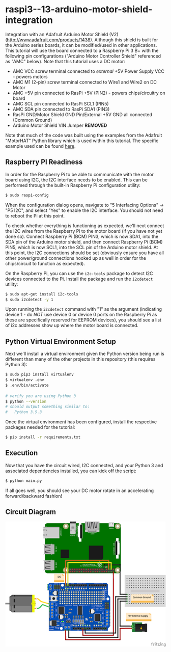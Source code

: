 # raspi3--13-arduino-motor-shield-integration

Integration with an Adafruit Arduino Motor Shield (V2) (http://www.adafruit.com/products/1438). 
Although this shield is built for the Arduino series boards, it can be modified/used in other
applications. This tutorial will use the board connected to a Raspberry Pi 3 B+ with the following
pin configurations ("Arduino Motor Controller Shield" referenced as "AMC" below). Note that this
tutorial uses a DC motor:

- AMC VCC screw terminal connected to *external* +5V Power Supply VCC - powers motors
- AMC M1 (2-pin) screw terminal connected to Wire1 and Wire2 on DC Motor
- AMC +5V pin connected to RasPi +5V (PIN2) - powers chips/circuitry on board
- AMC SCL pin connected to RasPi SCL1 (PIN5)
- AMC SDA pin connected to RasPi SDA1 (PIN3)
- RasPi GND/Motor Shield GND Pin/External +5V GND all connected (Common Ground)
- Arduino Motor Shield VIN Jumper **REMOVED**

Note that much of the code was built using the examples from the Adafruit "MotorHAT" Python library
which is used within this tutorial. The specific example used can be found
[here](https://raw.githubusercontent.com/adafruit/Adafruit-Motor-HAT-Python-Library/master/examples/DCTest.py).

## Raspberry PI Readiness

In order for the Raspberry Pi to be able to communicate with the motor board using I2C, the I2C interface
needs to be enabled. This can be performed through the built-in Raspberry Pi configuration utility:

```bash
$ sudo raspi-config
```

When the configuration dialog opens, navigate to "5 Interfacing Options" -> "P5 I2C", and select "Yes"
to enable the I2C interface. You should not need to reboot the Pi at this point.

To check whether everything is functioning as expected, we'll next connect the I2C wires from the Raspberry
Pi to the motor board (if you have not yet done so). Connect Raspberry Pi (BCM) PIN3, which is now SDA1,
into the SDA pin of the Arduino motor shield, and then connect Raspberry Pi (BCM) PIN5, which is now SCL1,
into the SCL pin of the Arduino motor shield. At this point, the I2C connections should be set (obviously
ensure you have all other power/ground connections hooked up as well in order for the chips/circuit to
function as expected).

On the Raspberry Pi, you can use the `i2c-tools` package to detect I2C devices connected to the Pi. Install
the package and run the `i2cdetect` utility:

```bash
$ sudo apt-get install i2c-tools
$ sudo i2cdetect -y 1
```

Upon running the `i2cdetect` command with "1" as the argument (indicating device 1 - do *NOT* use device 0 or
device 0 ports on the Raspberry Pi as these are specifically reserved for EEPROM devices), you should see a
list of i2c addresses show up where the motor board is connected.

## Python Virtual Environment Setup

Next we'll install a virtual environment given the Python version being run is different than many of the
other projects in this repository (this requires Python 3):

```bash
$ sudo pip3 install virtualenv
$ virtualenv .env
$ .env/bin/activate

# verify you are using Python 3
$ python --version
# should output something similar to:
#   Python 3.5.3
```

Once the virtual environment has been configured, install the respective packages needed
for the tutorial:

```bash
$ pip install -r requirements.txt
```

## Execution

Now that you have the circuit wired, I2C connected, and your Python 3 and associated dependencies installed,
you can kick off the script:

```bash
$ python main.py
```

If all goes well, you should see your DC motor rotate in an accelerating forward/backward fashion!

## Circuit Diagram

![Circuit](img/arduino-motor-board-dc-motor.png "Circuit")

